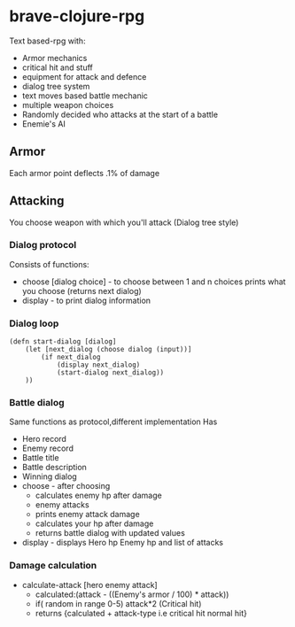 # brave-clojure-rpg

Text based-rpg with:
- Armor mechanics
- critical hit and stuff
- equipment for attack and defence
- dialog tree system
- text moves based battle mechanic
- multiple weapon choices
- Randomly decided who attacks at the start of a battle
- Enemie's AI

## Armor
Each armor point deflects .1% of damage
## Attacking
You choose weapon with which you'll attack (Dialog tree style)

### Dialog protocol
Consists of functions:
- choose [dialog choice] - to choose between 1 and n choices prints what you choose (returns next dialog)
- display - to print dialog information

### Dialog loop
    (defn start-dialog [dialog]
        (let [next_dialog (choose dialog (input))]
            (if next_dialog
                (display next_dialog)
                (start-dialog next_dialog))
        ))

### Battle dialog
Same functions as protocol,different implementation
Has
- Hero record
- Enemy record
- Battle title
- Battle description
- Winning dialog
- choose - after choosing
    - calculates enemy hp after damage
    - enemy attacks
    - prints enemy attack damage
    - calculates your hp after damage
    - returns battle dialog with updated values
- display - displays Hero hp Enemy hp and list of attacks

### Damage calculation
- calculate-attack [hero enemy attack]
    - calculated:(attack - ((Enemy's armor / 100) * attack))
    - if( random in range 0-5) attack*2 (Critical hit)
    - returns {calculated + attack-type i.e critical hit normal hit}
